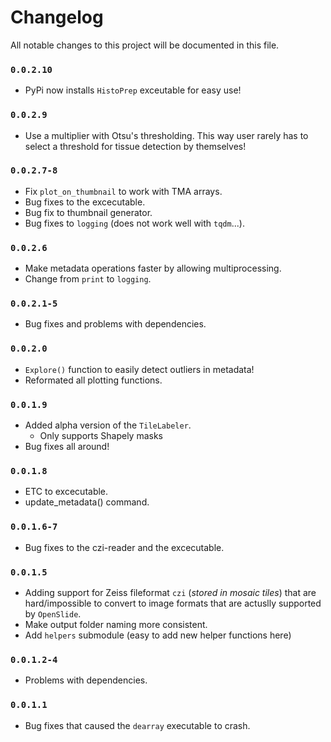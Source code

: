 # Changelog

All notable changes to this project will be documented in this file.

### `0.0.2.10`
- PyPi now installs `HistoPrep` exceutable for easy use!

### `0.0.2.9`
- Use a multiplier with Otsu's thresholding. This way user rarely has to select a threshold for tissue detection by themselves!

### `0.0.2.7-8`
- Fix `plot_on_thumbnail` to work with TMA arrays.
- Bug fixes to the excecutable.
- Bug fix to thumbnail generator.
- Bug fixes to `logging` (does not work well with `tqdm`...).

### `0.0.2.6`
- Make metadata operations faster by allowing multiprocessing.
- Change from `print` to `logging`.

### `0.0.2.1-5`
- Bug fixes and problems with dependencies.

### `0.0.2.0`
- `Explore()` function to easily detect outliers in metadata!
- Reformated all plotting functions.

### `0.0.1.9`
- Added alpha version of the ``TileLabeler``.
  - Only supports Shapely masks
- Bug fixes all around!


### `0.0.1.8`
- ETC to excecutable.
- update_metadata() command.

### `0.0.1.6-7`
- Bug fixes to the czi-reader and the excecutable.


### `0.0.1.5`
- Adding support for Zeiss fileformat `czi` (_stored in mosaic tiles_) that are hard/impossible to convert to image formats that are actuslly supported by `OpenSlide`.
- Make output folder naming more consistent.
- Add `helpers` submodule (easy to add new helper functions here)

### `0.0.1.2-4`
- Problems with dependencies.


### `0.0.1.1`
- Bug fixes that caused the `dearray` executable to crash.
